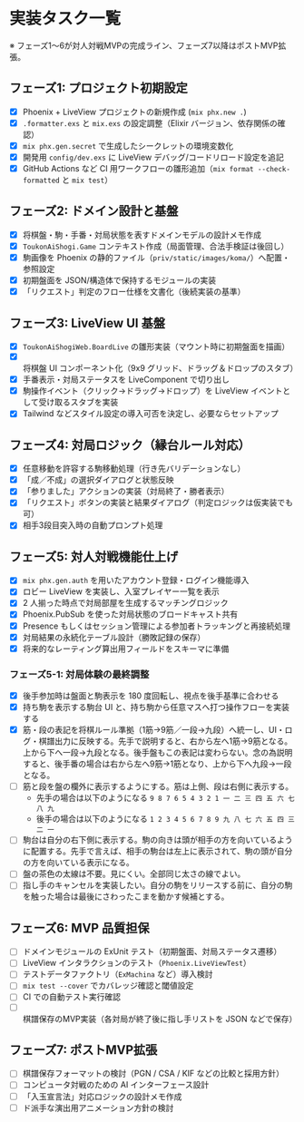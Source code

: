 # 実装タスク一覧

※ フェーズ1〜6が対人対戦MVPの完成ライン、フェーズ7以降はポストMVP拡張。

## フェーズ1: プロジェクト初期設定
- [x] Phoenix + LiveView プロジェクトの新規作成 (`mix phx.new .`)
- [x] `.formatter.exs` と `mix.exs` の設定調整（Elixir バージョン、依存関係の確認）
- [x] `mix phx.gen.secret` で生成したシークレットの環境変数化
- [x] 開発用 `config/dev.exs` に LiveView デバッグ/コードリロード設定を追記
- [x] GitHub Actions など CI 用ワークフローの雛形追加（`mix format --check-formatted` と `mix test`）

## フェーズ2: ドメイン設計と基盤
- [x] 将棋盤・駒・手番・対局状態を表すドメインモデルの設計メモ作成
- [x] `ToukonAiShogi.Game` コンテキスト作成（局面管理、合法手検証は後回し）
- [x] 駒画像を Phoenix の静的ファイル（`priv/static/images/koma/`）へ配置・参照設定
- [x] 初期盤面を JSON/構造体で保持するモジュールの実装
- [x] 「リクエスト」判定のフロー仕様を文書化（後続実装の基準）

## フェーズ3: LiveView UI 基盤
- [x] `ToukonAiShogiWeb.BoardLive` の雛形実装（マウント時に初期盤面を描画）
- [x] 将棋盤 UI コンポーネント化（9x9 グリッド、ドラッグ＆ドロップのスタブ）
- [x] 手番表示・対局ステータスを LiveComponent で切り出し
- [x] 駒操作イベント（クリック→ドラッグ→ドロップ）を LiveView イベントとして受け取るスタブを実装
- [x] Tailwind などスタイル設定の導入可否を決定し、必要ならセットアップ

## フェーズ4: 対局ロジック（縁台ルール対応）
- [x] 任意移動を許容する駒移動処理（行き先バリデーションなし）
- [x] 「成／不成」の選択ダイアログと状態反映
- [x] 「参りました」アクションの実装（対局終了・勝者表示）
- [x] 「リクエスト」ボタンの実装と結果ダイアログ（判定ロジックは仮実装でも可）
- [x] 相手3段目突入時の自動プロンプト処理

## フェーズ5: 対人対戦機能仕上げ
- [x] `mix phx.gen.auth` を用いたアカウント登録・ログイン機能導入
- [x] ロビー LiveView を実装し、入室プレイヤー一覧を表示
- [x] 2 人揃った時点で対局部屋を生成するマッチングロジック
- [x] Phoenix.PubSub を使った対局状態のブロードキャスト共有
- [x] Presence もしくはセッション管理による参加者トラッキングと再接続処理
- [x] 対局結果の永続化テーブル設計（勝敗記録の保存）
- [x] 将来的なレーティング算出用フィールドをスキーマに準備

### フェーズ5-1: 対局体験の最終調整
- [x] 後手参加時は盤面と駒表示を 180 度回転し、視点を後手基準に合わせる
- [x] 持ち駒を表示する駒台 UI と、持ち駒から任意マスへ打つ操作フローを実装する
- [x] 筋・段の表記を将棋ルール準拠（1筋→9筋／一段→九段）へ統一し、UI・ログ・棋譜出力に反映する。先手で説明すると、右から左へ1筋→9筋となる。上から下へ一段→九段となる。後手盤もこの表記は変わらない。念の為説明すると、後手番の場合は右から左へ9筋→1筋となり、上から下へ九段→一段となる。
- [ ] 筋と段を盤の欄外に表示するようにする。筋は上側、段は右側に表示する。
  - 先手の場合は以下のようになる
        ```
        9 8 7 6 5 4 3 2 1
                          一
                          二
                          三
                          四
                          五
                          六
                          七
                          八
                          九
        ```
  - 後手の場合は以下のようになる
        ```
        1 2 3 4 5 6 7 8 9
                          九
                          八
                          七
                          六
                          五
                          四
                          三
                          二
                          一
        ```
- [ ] 駒台は自分の右下側に表示する。駒の向きは頭が相手の方を向いているように配置する。先手で言えば、相手の駒台は左上に表示されて、駒の頭が自分の方を向いている表示になる。
- [ ] 盤の茶色の太線は不要。見にくい。全部同じ太さの線でよい。
- [ ] 指し手のキャンセルを実装したい。自分の駒をリリースする前に、自分の駒を触った場合は最後にさわったこまを動かす候補とする。

## フェーズ6: MVP 品質担保
- [ ] ドメインモジュールの ExUnit テスト（初期盤面、対局ステータス遷移）
- [ ] LiveView インタラクションのテスト（`Phoenix.LiveViewTest`）
- [ ] テストデータファクトリ（`ExMachina` など）導入検討
- [ ] `mix test --cover` でカバレッジ確認と閾値設定
- [ ] CI での自動テスト実行確認
- [ ] 棋譜保存のMVP実装（各対局が終了後に指し手リストを JSON などで保存）

## フェーズ7: ポストMVP拡張
- [ ] 棋譜保存フォーマットの検討（PGN / CSA / KIF などの比較と採用方針）
- [ ] コンピュータ対戦のための AI インターフェース設計
- [ ] 「入玉宣言法」対応ロジックの設計メモ作成
- [ ] ド派手な演出用アニメーション方針の検討
